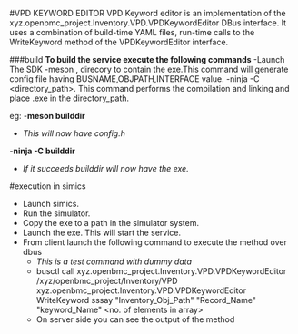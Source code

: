 #VPD KEYWORD EDITOR
VPD Keyword editor is an implementation of the 
xyz.openbmc_project.Inventory.VPD.VPDKeywordEditor DBus interface.
It uses a combination of build-time YAML files, run-time calls to the WriteKeyword
method of the VPDKeywordEditor interface.

###build
**To build the service execute the following commands**
-Launch The SDK
-meson <directory>, direcory to contain the exe.This command will generate config file having BUSNAME,OBJPATH,INTERFACE value.
-ninja -C <directory_path>. This command performs the compilation and linking and place .exe in the directory_path.

eg:
-**meson builddir**
 - *This will now have config.h*

-**ninja -C builddir**
 - *If it succeeds builddir will now have the exe.*

#execution in simics
- Launch simics.
- Run the simulator.
- Copy the exe to a path in the simulator system.
- Launch the exe. This will start the service.
- From client launch the following command to execute the method over dbus
  - *This is a test command with dummy data*
  - busctl call xyz.openbmc_project.Inventory.VPD.VPDKeywordEditor /xyz/openbmc_project/Inventory/VPD xyz.openbmc_project.Inventory.VPD.VPDKeywordEditor WriteKeyword sssay "Inventory_Obj_Path" "Record_Name" "keyword_Name" <no. of elements in array> <elements of array>
  - On server side you can see the output of the method


